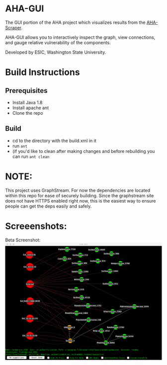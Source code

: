 # AHA-GUI
The GUI portion of the AHA project which visualizes results from the [AHA-Scraper](https://github.com/ESIC-DA/AHA-Scraper "AHA-Scraper").

AHA-GUI allows you to interactively inspect the graph, view connections, and gauge relative vulnerability of the components. 

Developed by ESIC, Washington State University.

# Build Instructions
## Prerequisites
- Install Java 1.8
- Install apache ant
- Clone the repo

## Build
- cd to the directory with the build.xml in it
- run `ant`
- (if you'd like to clean after making changes and before rebuilding you can run `ant clean`

# NOTE:
This project uses GraphStream. For now the dependencies are located within this repo for ease of securely building. Since the graphstream site does not have HTTPS enabled right now, this is the easiest way to ensure people can get the deps easily and safely. 


# Screeenshots:
Beta Screenshot:
![Alt text](resources/AHA-GUI-Screenshot.png?raw=true "AHA-GUI Screenshot")
